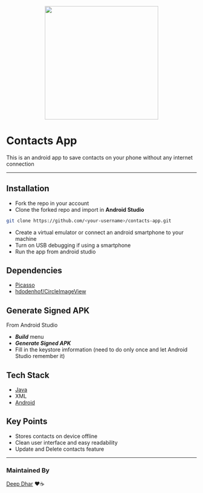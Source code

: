 <p align="center">
  <img width="300" height="300" src="https://user-images.githubusercontent.com/53803245/125454264-622edf88-a0e4-4551-b106-d2694c0aaa3f.png">
</p>

# Contacts App
This is an android app to save contacts on your phone without any internet connection

---

## Installation
- Fork the repo in your account
- Clone the forked repo and import in **Android Studio**
````bash
git clone https://github.com/<your-username>/contacts-app.git
````
- Create a virtual emulator or connect an android smartphone to your machine
- Turn on USB debugging if using a smartphone
- Run the app from android studio

## Dependencies
- [Picasso](https://github.com/square/picasso)
- [hdodenhof/CircleImageView](https://github.com/hdodenhof/CircleImageView)

## Generate Signed APK
From Android Studio
- ***Build*** menu
- ***Generate Signed APK***
- Fill in the keystore imformation (need to do only once and let Android Studio remember it)

## Tech Stack
- [Java](https://www.java.com/en/download/)
- XML
- [Android](https://developer.android.com/)

## Key Points
- Stores contacts on device offline
- Clean user interface and easy readability
- Update and Delete contacts feature

---

### Maintained By
[Deep Dhar](https://github.com/deepdhar) ❤☕

